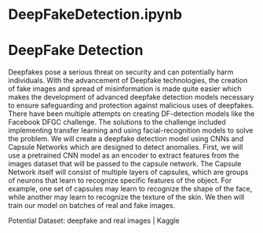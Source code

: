 
# DeepFakeDetection.ipynb
# DeepFake Detection

Deepfakes pose a serious threat on security and can potentially harm individuals. With the advancement of Deepfake technologies, the creation of fake images and spread of misinformation is made quite easier which makes the development of advanced deepfake detection models necessary to ensure safeguarding and protection against malicious uses of deepfakes.
There have been multiple attempts on creating DF-detection models like the Facebook DFGC challenge. The solutions to the challenge included implementing transfer learning and using facial-recognition models to solve the problem.
We will create a deepfake detection model using CNNs and Capsule Networks which are designed to detect anomalies. First, we will use a pretrained CNN model as an encoder to extract features from the images dataset that will be passed to the capsule network. The Capsule Network itself will consist of multiple layers of capsules, which are groups of neurons that learn to recognize specific features of the object. For example, one set of capsules may learn to recognize the shape of the face, while another may learn to recognize the texture of the skin. We then will train our model on batches of real and fake images.

Potential Dataset: deepfake and real images | Kaggle

